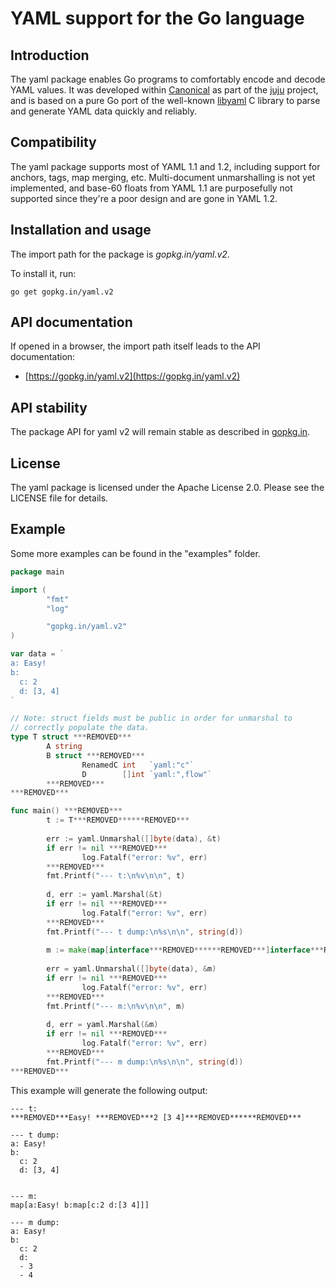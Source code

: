 # YAML support for the Go language

Introduction
------------

The yaml package enables Go programs to comfortably encode and decode YAML
values. It was developed within [Canonical](https://www.canonical.com) as
part of the [juju](https://juju.ubuntu.com) project, and is based on a
pure Go port of the well-known [libyaml](http://pyyaml.org/wiki/LibYAML)
C library to parse and generate YAML data quickly and reliably.

Compatibility
-------------

The yaml package supports most of YAML 1.1 and 1.2, including support for
anchors, tags, map merging, etc. Multi-document unmarshalling is not yet
implemented, and base-60 floats from YAML 1.1 are purposefully not
supported since they're a poor design and are gone in YAML 1.2.

Installation and usage
----------------------

The import path for the package is *gopkg.in/yaml.v2*.

To install it, run:

    go get gopkg.in/yaml.v2

API documentation
-----------------

If opened in a browser, the import path itself leads to the API documentation:

  * [https://gopkg.in/yaml.v2](https://gopkg.in/yaml.v2)

API stability
-------------

The package API for yaml v2 will remain stable as described in [gopkg.in](https://gopkg.in).


License
-------

The yaml package is licensed under the Apache License 2.0. Please see the LICENSE file for details.


Example
-------

Some more examples can be found in the "examples" folder.

```Go
package main

import (
        "fmt"
        "log"

        "gopkg.in/yaml.v2"
)

var data = `
a: Easy!
b:
  c: 2
  d: [3, 4]
`

// Note: struct fields must be public in order for unmarshal to
// correctly populate the data.
type T struct ***REMOVED***
        A string
        B struct ***REMOVED***
                RenamedC int   `yaml:"c"`
                D        []int `yaml:",flow"`
        ***REMOVED***
***REMOVED***

func main() ***REMOVED***
        t := T***REMOVED******REMOVED***
    
        err := yaml.Unmarshal([]byte(data), &t)
        if err != nil ***REMOVED***
                log.Fatalf("error: %v", err)
        ***REMOVED***
        fmt.Printf("--- t:\n%v\n\n", t)
    
        d, err := yaml.Marshal(&t)
        if err != nil ***REMOVED***
                log.Fatalf("error: %v", err)
        ***REMOVED***
        fmt.Printf("--- t dump:\n%s\n\n", string(d))
    
        m := make(map[interface***REMOVED******REMOVED***]interface***REMOVED******REMOVED***)
    
        err = yaml.Unmarshal([]byte(data), &m)
        if err != nil ***REMOVED***
                log.Fatalf("error: %v", err)
        ***REMOVED***
        fmt.Printf("--- m:\n%v\n\n", m)
    
        d, err = yaml.Marshal(&m)
        if err != nil ***REMOVED***
                log.Fatalf("error: %v", err)
        ***REMOVED***
        fmt.Printf("--- m dump:\n%s\n\n", string(d))
***REMOVED***
```

This example will generate the following output:

```
--- t:
***REMOVED***Easy! ***REMOVED***2 [3 4]***REMOVED******REMOVED***

--- t dump:
a: Easy!
b:
  c: 2
  d: [3, 4]


--- m:
map[a:Easy! b:map[c:2 d:[3 4]]]

--- m dump:
a: Easy!
b:
  c: 2
  d:
  - 3
  - 4
```

